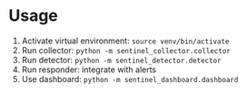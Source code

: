 # Usage

1. Activate virtual environment: `source venv/bin/activate`
2. Run collector: `python -m sentinel_collector.collector`
3. Run detector: `python -m sentinel_detector.detector`
4. Run responder: integrate with alerts
5. Use dashboard: `python -m sentinel_dashboard.dashboard`

